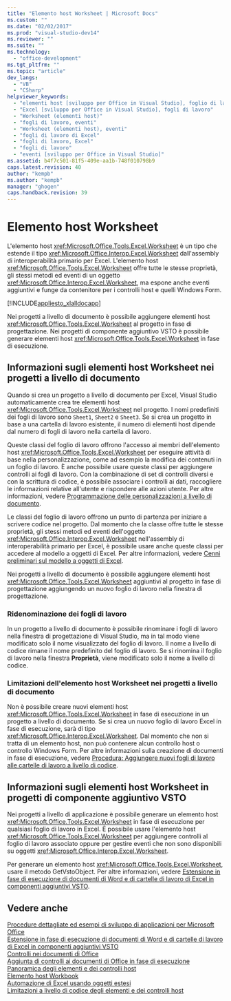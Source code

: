 ```yaml
---
title: "Elemento host Worksheet | Microsoft Docs"
ms.custom: ""
ms.date: "02/02/2017"
ms.prod: "visual-studio-dev14"
ms.reviewer: ""
ms.suite: ""
ms.technology: 
  - "office-development"
ms.tgt_pltfrm: ""
ms.topic: "article"
dev_langs: 
  - "VB"
  - "CSharp"
helpviewer_keywords: 
  - "elementi host [sviluppo per Office in Visual Studio], foglio di lavoro"
  - "Excel [sviluppo per Office in Visual Studio], fogli di lavoro"
  - "Worksheet (elementi host)"
  - "fogli di lavoro, eventi"
  - "Worksheet (elementi host), eventi"
  - "fogli di lavoro di Excel"
  - "fogli di lavoro, Excel"
  - "fogli di lavoro"
  - "eventi [sviluppo per Office in Visual Studio]"
ms.assetid: b4f7c501-81f5-409e-aa1b-748f010798b9
caps.latest.revision: 40
author: "kempb"
ms.author: "kempb"
manager: "ghogen"
caps.handback.revision: 39
---
```

# Elemento host Worksheet
  L'elemento host <xref:Microsoft.Office.Tools.Excel.Worksheet> è un tipo che estende il tipo <xref:Microsoft.Office.Interop.Excel.Worksheet> dall'assembly di interoperabilità primario per Excel. L'elemento host <xref:Microsoft.Office.Tools.Excel.Worksheet> offre tutte le stesse proprietà, gli stessi metodi ed eventi di un oggetto <xref:Microsoft.Office.Interop.Excel.Worksheet>, ma espone anche eventi aggiuntivi e funge da contenitore per i controlli host e quelli Windows Form.  
  
 [!INCLUDE[appliesto_xlalldocapp](../vsto/includes/appliesto-xlalldocapp-md.md)]  
  
 Nei progetti a livello di documento è possibile aggiungere elementi host <xref:Microsoft.Office.Tools.Excel.Worksheet> al progetto in fase di progettazione. Nei progetti di componente aggiuntivo VSTO è possibile generare elementi host <xref:Microsoft.Office.Tools.Excel.Worksheet> in fase di esecuzione.  
  
## Informazioni sugli elementi host Worksheet nei progetti a livello di documento  
 Quando si crea un progetto a livello di documento per Excel, Visual Studio automaticamente crea tre elementi host <xref:Microsoft.Office.Tools.Excel.Worksheet> nel progetto. I nomi predefiniti dei fogli di lavoro sono `Sheet1`, `Sheet2` e `Sheet3`. Se si crea un progetto in base a una cartella di lavoro esistente, il numero di elementi host dipende dal numero di fogli di lavoro nella cartella di lavoro.  
  
 Queste classi del foglio di lavoro offrono l'accesso ai membri dell'elemento host <xref:Microsoft.Office.Tools.Excel.Worksheet> per eseguire attività di base nella personalizzazione, come ad esempio la modifica dei contenuti in un foglio di lavoro. È anche possibile usare queste classi per aggiungere controlli ai fogli di lavoro. Con la combinazione di set di controlli diversi e con la scrittura di codice, è possibile associare i controlli ai dati, raccogliere le informazioni relative all'utente e rispondere alle azioni utente. Per altre informazioni, vedere [Programmazione delle personalizzazioni a livello di documento](../vsto/programming-document-level-customizations.md).  
  
 Le classi del foglio di lavoro offrono un punto di partenza per iniziare a scrivere codice nel progetto. Dal momento che la classe offre tutte le stesse proprietà, gli stessi metodi ed eventi dell'oggetto <xref:Microsoft.Office.Interop.Excel.Worksheet> nell'assembly di interoperabilità primario per Excel, è possibile usare anche queste classi per accedere al modello a oggetti di Excel. Per altre informazioni, vedere [Cenni preliminari sul modello a oggetti di Excel](../vsto/excel-object-model-overview.md).  
  
 Nei progetti a livello di documento è possibile aggiungere elementi host <xref:Microsoft.Office.Tools.Excel.Worksheet> aggiuntivi al progetto in fase di progettazione aggiungendo un nuovo foglio di lavoro nella finestra di progettazione.  
  
### Ridenominazione dei fogli di lavoro  
 In un progetto a livello di documento è possibile rinominare i fogli di lavoro nella finestra di progettazione di Visual Studio, ma in tal modo viene modificato solo il nome visualizzato del foglio di lavoro. Il nome a livello di codice rimane il nome predefinito del foglio di lavoro. Se si rinomina il foglio di lavoro nella finestra **Proprietà**, viene modificato solo il nome a livello di codice.  
  
### Limitazioni dell'elemento host Worksheet nei progetti a livello di documento  
 Non è possibile creare nuovi elementi host <xref:Microsoft.Office.Tools.Excel.Worksheet> in fase di esecuzione in un progetto a livello di documento. Se si crea un nuovo foglio di lavoro Excel in fase di esecuzione, sarà di tipo <xref:Microsoft.Office.Interop.Excel.Worksheet>. Dal momento che non si tratta di un elemento host, non può contenere alcun controllo host o controllo Windows Form. Per altre informazioni sulla creazione di documenti in fase di esecuzione, vedere [Procedura: Aggiungere nuovi fogli di lavoro alle cartelle di lavoro a livello di codice](../vsto/how-to-programmatically-add-new-worksheets-to-workbooks.md).  
  
## Informazioni sugli elementi host Worksheet in progetti di componente aggiuntivo VSTO  
 Nei progetti a livello di applicazione è possibile generare un elemento host <xref:Microsoft.Office.Tools.Excel.Worksheet> in fase di esecuzione per qualsiasi foglio di lavoro in Excel. È possibile usare l'elemento host <xref:Microsoft.Office.Tools.Excel.Worksheet> per aggiungere controlli al foglio di lavoro associato oppure per gestire eventi che non sono disponibili su oggetti <xref:Microsoft.Office.Interop.Excel.Worksheet>.  
  
 Per generare un elemento host <xref:Microsoft.Office.Tools.Excel.Worksheet>, usare il metodo GetVstoObject. Per altre informazioni, vedere [Estensione in fase di esecuzione di documenti di Word e di cartelle di lavoro di Excel in componenti aggiuntivi VSTO](../vsto/extending-word-documents-and-excel-workbooks-in-vsto-add-ins-at-run-time.md).  
  
## Vedere anche  
 [Procedure dettagliate ed esempi di sviluppo di applicazioni per Microsoft Office](../vsto/office-development-samples-and-walkthroughs.md)   
 [Estensione in fase di esecuzione di documenti di Word e di cartelle di lavoro di Excel in componenti aggiuntivi VSTO](../vsto/extending-word-documents-and-excel-workbooks-in-vsto-add-ins-at-run-time.md)   
 [Controlli nei documenti di Office](../vsto/controls-on-office-documents.md)   
 [Aggiunta di controlli ai documenti di Office in fase di esecuzione](../vsto/adding-controls-to-office-documents-at-run-time.md)   
 [Panoramica degli elementi e dei controlli host](../vsto/host-items-and-host-controls-overview.md)   
 [Elemento host Workbook](../vsto/workbook-host-item.md)   
 [Automazione di Excel usando oggetti estesi](../vsto/automating-excel-by-using-extended-objects.md)   
 [Limitazioni a livello di codice degli elementi e dei controlli host](../vsto/programmatic-limitations-of-host-items-and-host-controls.md)  
  
  